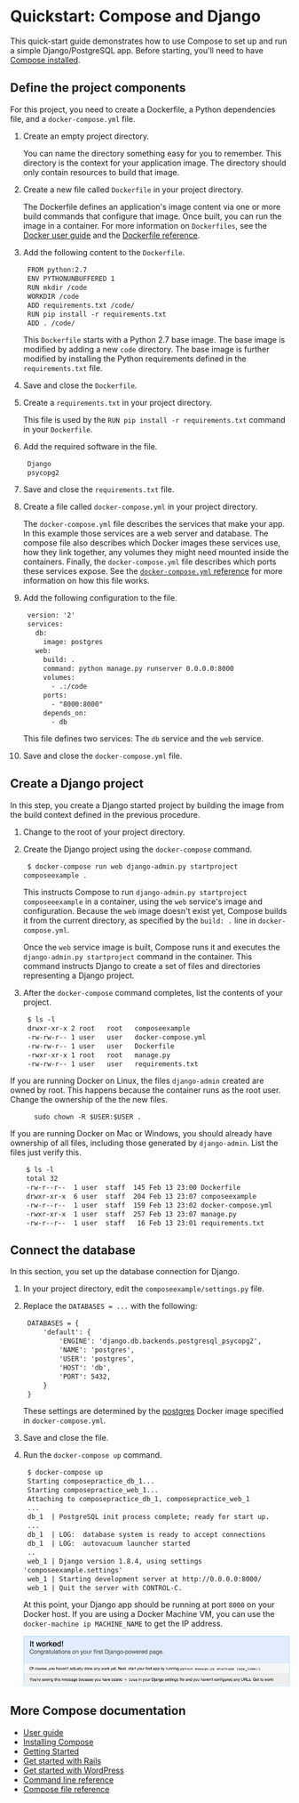 <!--[metadata]>
+++
title = "Quickstart: Compose and Django"
description = "Getting started with Docker Compose and Django"
keywords = ["documentation, docs,  docker, compose, orchestration, containers"]
[menu.main]
parent="workw_compose"
weight=4
+++
<![end-metadata]-->


# Quickstart: Compose and Django

This quick-start guide demonstrates how to use Compose to set up and run a
simple Django/PostgreSQL app. Before starting, you'll need to have
[Compose installed](install.md).

## Define the project components

For this project, you need to create a Dockerfile, a Python dependencies file,
and a `docker-compose.yml` file.

1. Create an empty project directory.

    You can name the directory something easy for you to remember. This directory is the context for your application image. The directory should only contain resources to build that image.

2. Create a new file called `Dockerfile` in your project directory.

    The Dockerfile defines an application's image content via one or more build
    commands that configure that image. Once built, you can run the image in a
    container.  For more information on `Dockerfiles`, see the [Docker user
    guide](https://docs.docker.com/engine/userguide/dockerimages/#building-an-image-from-a-dockerfile)
    and the [Dockerfile reference](https://docs.docker.com/engine/reference/builder/).

3. Add the following content to the `Dockerfile`.

        FROM python:2.7
        ENV PYTHONUNBUFFERED 1
        RUN mkdir /code
        WORKDIR /code
        ADD requirements.txt /code/
        RUN pip install -r requirements.txt
        ADD . /code/

    This `Dockerfile` starts with a Python 2.7 base image. The base image is
    modified by adding a new `code` directory. The base image is further modified
    by installing the Python requirements defined in the `requirements.txt` file.

4. Save and close the `Dockerfile`.

5. Create a `requirements.txt` in your project directory.

    This file is used by the `RUN pip install -r requirements.txt` command in your `Dockerfile`.

6. Add the required software in the file.

        Django
        psycopg2

7. Save and close the `requirements.txt` file.

8. Create a file called `docker-compose.yml` in your project directory.

    The `docker-compose.yml` file describes the services that make your app. In
    this example those services are a web server and database.  The compose file
    also describes which Docker images these services use, how they link
    together, any volumes they might need mounted inside the containers.
    Finally, the `docker-compose.yml` file describes which ports these services
    expose. See the [`docker-compose.yml` reference](compose-file.md) for more
    information on how this file works.

9. Add the following configuration to the file.

        version: '2'
        services:
          db:
            image: postgres
          web:
            build: .
            command: python manage.py runserver 0.0.0.0:8000
            volumes:
              - .:/code
            ports:
              - "8000:8000"
            depends_on:
              - db

    This file defines two services: The `db` service and the `web` service.

10. Save and close the `docker-compose.yml` file.

## Create a Django project

In this step, you create a Django started project by building the image from the build context defined in the previous procedure.

1. Change to the root of your project directory.

2. Create the Django project using the `docker-compose` command.

        $ docker-compose run web django-admin.py startproject composeexample .

    This instructs Compose to run `django-admin.py startproject composeeexample`
    in a container, using the `web` service's image and configuration. Because
    the `web` image doesn't exist yet, Compose builds it from the current
    directory, as specified by the `build: .` line in `docker-compose.yml`.

    Once the `web` service image is built, Compose runs it and executes the
    `django-admin.py startproject` command in the container. This command
    instructs Django to create a set of files and directories representing a
    Django project.

3. After the `docker-compose` command completes, list the contents of your project.

        $ ls -l
        drwxr-xr-x 2 root   root   composeexample
        -rw-rw-r-- 1 user   user   docker-compose.yml
        -rw-rw-r-- 1 user   user   Dockerfile
        -rwxr-xr-x 1 root   root   manage.py
        -rw-rw-r-- 1 user   user   requirements.txt

  If you are running Docker on Linux, the files `django-admin` created are owned
  by root. This happens because the container runs as the root user. Change the
  ownership of the the new files.

          sudo chown -R $USER:$USER .

  If you are running Docker on Mac or Windows, you should already have ownership
  of all files, including those generated by `django-admin`. List the files just
  verify this.

        $ ls -l
        total 32
        -rw-r--r--  1 user  staff  145 Feb 13 23:00 Dockerfile
        drwxr-xr-x  6 user  staff  204 Feb 13 23:07 composeexample
        -rw-r--r--  1 user  staff  159 Feb 13 23:02 docker-compose.yml
        -rwxr-xr-x  1 user  staff  257 Feb 13 23:07 manage.py
        -rw-r--r--  1 user  staff   16 Feb 13 23:01 requirements.txt


## Connect the database

In this section, you set up the database connection for Django.

1. In your project directory, edit the `composeexample/settings.py` file.

2. Replace the `DATABASES = ...` with the following:

        DATABASES = {
            'default': {
                'ENGINE': 'django.db.backends.postgresql_psycopg2',
                'NAME': 'postgres',
                'USER': 'postgres',
                'HOST': 'db',
                'PORT': 5432,
            }
        }

    These settings are determined by the
    [postgres](https://hub.docker.com/_/postgres/) Docker image
    specified in `docker-compose.yml`.

3. Save and close the file.

4. Run the `docker-compose up` command.

        $ docker-compose up
        Starting composepractice_db_1...
        Starting composepractice_web_1...
        Attaching to composepractice_db_1, composepractice_web_1
        ...
        db_1  | PostgreSQL init process complete; ready for start up.
        ...
        db_1  | LOG:  database system is ready to accept connections
        db_1  | LOG:  autovacuum launcher started
        ..
        web_1 | Django version 1.8.4, using settings 'composeexample.settings'
        web_1 | Starting development server at http://0.0.0.0:8000/
        web_1 | Quit the server with CONTROL-C.

    At this point, your Django app should be running at port `8000` on your
    Docker host. If you are using a Docker Machine VM, you can use the
    `docker-machine ip MACHINE_NAME` to get the IP address.

    ![Django example](images/django-it-worked.png)

## More Compose documentation

- [User guide](index.md)
- [Installing Compose](install.md)
- [Getting Started](gettingstarted.md)
- [Get started with Rails](rails.md)
- [Get started with WordPress](wordpress.md)
- [Command line reference](./reference/index.md)
- [Compose file reference](compose-file.md)
